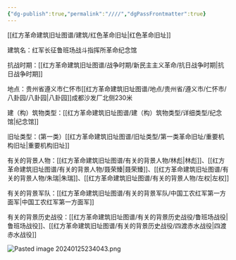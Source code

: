 ```yaml
---
{"dg-publish":true,"permalink":"////","dgPassFrontmatter":true}
---
```



[[红方革命建筑旧址图谱/建筑/红色革命旧址\|红色革命旧址]]

建筑名：红军长征鲁班场战斗指挥所革命纪念馆

抗战时期：[[红方革命建筑旧址图谱/战争时期/新民主主义革命/抗日战争时期\|抗日战争时期]]

地点：贵州省遵义市仁怀市[[红方革命建筑旧址图谱/地点/贵州省/遵义市/仁怀市/八卦园/八卦园\|八卦园]]成都沙发厂北侧230米

建（构）筑物类型：[[红方革命建筑旧址图谱/建（构）筑物类型/详细类型/纪念馆\|纪念馆]]

旧址类型：(第一类）[[红方革命建筑旧址图谱/旧址类型/第一类革命旧址/重要机构旧址\|重要机构旧址]]

有关的背景人物：[[红方革命建筑旧址图谱/有关的背景人物/林彪\|林彪]]、[[红方革命建筑旧址图谱/有关的背景人物/聂荣臻\|聂荣臻]]、[[红方革命建筑旧址图谱/有关的背景人物/朱瑞\|朱瑞]]、[[红方革命建筑旧址图谱/有关的背景人物/左权\|左权]]

有关的背景军队：[[红方革命建筑旧址图谱/有关的背景军队/中国工农红军第一方面军\|中国工农红军第一方面军]]

有关的背景历史战役：[[红方革命建筑旧址图谱/有关的背景历史战役/鲁班场战役\|鲁班场战役]]、[[红方革命建筑旧址图谱/有关的背景历史战役/四渡赤水战役\|四渡赤水战役]]

![Pasted image 20240125234043.png](/img/user/%E7%BA%A2%E6%96%B9%E9%9D%A9%E5%91%BD%E5%BB%BA%E7%AD%91%E6%97%A7%E5%9D%80%E5%9B%BE%E8%B0%B1/%E5%9B%BE%E7%89%87/Pasted%20image%2020240125234043.png)